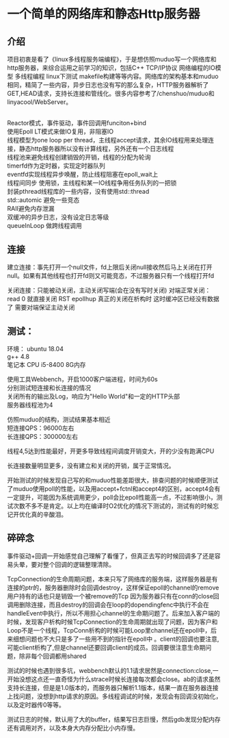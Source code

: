 # 一个简单的网络库和静态Http服务器

## 介绍
项目初衷是看了《linux多线程服务端编程》，于是想仿照muduo写一个网络库和http服务器，来综合运用之前学习的知识，包括C++ TCP/IP协议 网络编程的IO模型 多线程编程 linux下测试 makefile构建等等内容。网络库的架构基本和muduo相同，精简了一些内容，异步日志也没有写的那么复杂，HTTP服务器解析了GET,HEAD请求，支持长连接和管线化。很多内容参考了/chenshuo/muduo和linyacool/WebServer。

##
Reactor模式，事件驱动，事件回调用funciton+bind  
使用Epoll LT模式来做IO复用，非阻塞IO  
线程模型为one loop per thread，主线程accept请求，其余IO线程用来处理连接，静态http服务器所以没有计算线程，另外还有一个日志线程  
线程池来避免线程创建销毁的开销，线程的分配为轮询  
timerfd作为定时器，实现定时器队列  
eventfd实现线程异步唤醒，防止线程阻塞在epoll_wait上  
线程间同步 使用锁，主线程和某一IO线程争用任务队列的一把锁  
封装pthread线程库的一些内容，没有使用std::thread  
std::automic 避免一些竞态  
RAII避免内存泄漏   
双缓冲的异步日志，没有设定日志等级   
queueInLoop 做跨线程调用  

## 连接
建立连接：事先打开一个null文件，fd上限后关闭null接收然后马上关闭在打开null。如果有其他线程也打开fd则又可能竞态，不过服务器只有一个线程打开fd

关闭连接：只能被动关闭，主动关闭写端(会在没有写时关闭)  对端正常关闭：read 0 就直接关闭   RST epollhup  真正的关闭在析构时 这时缓冲区已经没有数据了   需要对端保证主动关闭 


## 测试：
环境：
ubuntu 18.04  
g++ 4.8  
笔记本 CPU i5-8400  8G内存  

使用工具Webbench，开启1000客户端进程，时间为60s  
分别测试短连接和长连接的情况  
关闭所有的输出及Log，响应为"Hello World"和一定的HTTP头部  
服务器线程池为4  

仿照muduo的结构，测试结果基本相近  
短连接QPS：96000左右  
长连接QPS：300000左右

线程4,5达到性能最好，开更多导致线程间调度开销变大，开的少没有跑满CPU

长连接数量明显更多，没有建立和关闭的开销，属于正常情况。

开始测试的时候发现自己写的和muduo性能差距很大，排查问题的时候顺便测试了muduo使用poll的性能，以及用accept+fctnl和accept4的区别，accept4会有一定提升，可能因为系统调用更少，poll会比epoll性能高一点，不过影响很小，测试次数不多不是肯定。以上均在编译时O2优化的情况下测试的，测试有的时候忘记开优化真的辛酸泪。


## 碎碎念
事件驱动+回调一开始感觉自己理解了看懂了，但真正去写的时候回调多了还是容易头晕，要对整个回调的逻辑整理清除。

TcpConnection的生命周期问题，本来只写了网络库的服务端，这样服务器是有连接的ptr的，服务器删除时会回调destroy，这样保证epoll的channel的remove 用户持有的话也只是销毁一个被remove的Tcp  因为服务器只有在conn的close回调用删除连接，而且destroy的回调会在loop的dopendingfenc中执行不会在handleEvent中执行，所以不用担心channel的生命期问题了。后来加入客户端的时候，发现客户析构时候TcpConnection的生命周期就出现了问题，因为客户和Loop不是一个线程，TcpConn析构的时候可能Loop里channel还在epoll中，后来细想问题也不大只是多了一些用不到的指针在epoll中 。client的回调也要注意,可能client析构了,但是channel还要回调client的成员。回调要很注意生命期问题，除非每个回调都用shared

测试的时候也遇到很多坑，webbench默认的1.1请求居然是connection:close,一开始没想这点还一直奇怪为什么strace时候长连接每次都会close。ab的请求虽然支持长连接，但是是1.0版本的，而服务器只解析1.1版本，结果一直在服务器连接上找问题，没想到http请求的原因。多线程调试的时候，发现会有回调没初始化，以及定时器传0等等。

测试日志的时候，默认用了大的buffer，结果写日志巨慢，然后gdb发现分配内存还有调用对齐，以及本身大内存分配比小内存慢。
